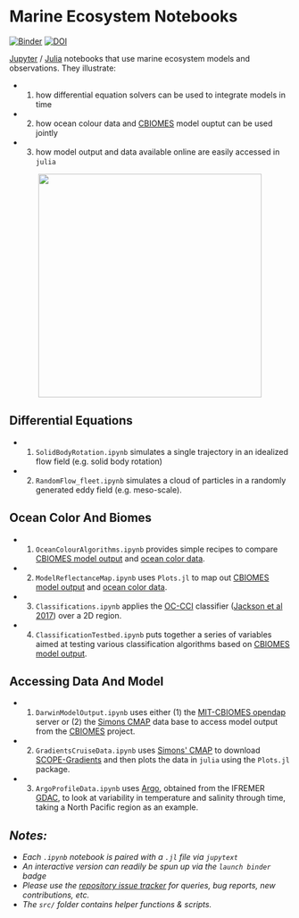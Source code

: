 # Marine Ecosystem Notebooks

[![Binder](https://mybinder.org/badge_logo.svg)](https://mybinder.org/v2/gh/gaelforget/Cbiomes2019Notebooks/master)
[![DOI](https://zenodo.org/badge/185446209.svg)](https://zenodo.org/badge/latestdoi/185446209)

[Jupyter](https://jupyter.org) / [Julia](https://julialang.org) notebooks that use marine ecosystem models and observations. They illustrate:

- 1. how differential equation solvers can be used to integrate models in time
- 2. how ocean colour data and [CBIOMES](https://https://github.com/CBIOMES) model ouptut can be used jointly
- 3. how model output and data available online are easily accessed in `julia`

<p align="center">
  <img width="400" src="https://github.com/gaelforget/MarineEcosystemNotebooks/blob/master/figs/RandomFlow.gif?raw=true">
</p>

## Differential Equations

- 1. `SolidBodyRotation.ipynb` simulates a single trajectory in an idealized flow field (e.g. solid body rotation)
- 2. `RandomFlow_fleet.ipynb` simulates a cloud of particles in a randomly generated eddy field (e.g. meso-scale).

## Ocean Color And Biomes

- 1. `OceanColourAlgorithms.ipynb` provides simple recipes to compare [CBIOMES model output](https://github.com/gaelforget/CBIOMES) and [ocean color data](https://www.oceancolour.org).
- 2. `ModelReflectanceMap.ipynb` uses `Plots.jl` to map out [CBIOMES model output](https://github.com/gaelforget/CBIOMES) and [ocean color data](https://www.oceancolour.org).
- 3. `Classifications.ipynb` applies the [OC-CCI](https://www.oceancolour.org) classifier ([Jackson et al 2017](http://doi.org/10.1016/j.rse.2017.03.036)) over a 2D region.
- 4. `ClassificationTestbed.ipynb` puts together a series of variables aimed at testing various classification algorithms based on [CBIOMES model output](https://github.com/gaelforget/CBIOMES).

## Accessing Data And Model

- 1. `DarwinModelOutput.ipynb` uses either (1) the [MIT-CBIOMES opendap](http://engaging-opendap.mit.edu:8080/las/) server or (2) the [Simons CMAP](https://cmap.readthedocs.io/en/latest/) data base to access model output from the [CBIOMES](https://cbiomes.org) project.
- 2. `GradientsCruiseData.ipynb` uses [Simons' CMAP](https://cmap.readthedocs.io/en/latest/) to download [SCOPE-Gradients](http://scope.soest.hawaii.edu/data/gradients/data/) and then plots the data in `julia` using the `Plots.jl` package.
- 3. `ArgoProfileData.ipynb` uses [Argo](https://doi.org/10.3389/fmars.2019.00439), obtained from the IFREMER [GDAC](http://www.argodatamgt.org/Access-to-data/Access-via-FTP-on-GDAC), to look at variability in temperature and salinity through time, taking a North Pacific region as an example.


## _Notes:_

- _Each `.ipynb` notebook is paired with a `.jl` file via `jupytext`_
- _An interactive version can readily be spun up via the `launch binder` badge_
- _Please use the [repository issue tracker](https://guides.github.com/features/issues/) for queries, bug reports, new contributions, etc._
- _The `src/` folder contains helper functions & scripts._

